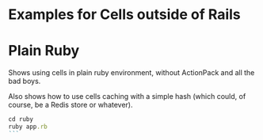 # Examples for Cells outside of Rails

# Plain Ruby

Shows using cells in plain ruby environment, without ActionPack and all the bad boys.

Also shows how to use cells caching with a simple hash (which could, of course, be a Redis store or whatever).

`````ruby
cd ruby
ruby app.rb
```